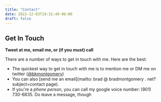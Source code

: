 ```yaml
---
title: "Contact"
date: 2022-12-03T19:31:49-06:00
draft: false
---
```


## Get In Touch

**Tweet at me, email me, or (if you must) call**

There are a number of ways to get in touch with me. Here are the best:

- The quickest way to get in touch with me is to mention me or DM me on twitter ([@bkmontgomery](https://twitter.com/bkmontgomery))
- You can also [send me an email](mailto: brad @ bradmontgomery . net?subject=contact page).
- If you're a _phone person_, you can call my google voice number: (901) 730-6835. Do leave a message, though
